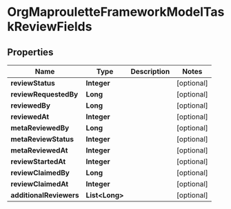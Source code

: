 # OrgMaprouletteFrameworkModelTaskReviewFields

## Properties
Name | Type | Description | Notes
------------ | ------------- | ------------- | -------------
**reviewStatus** | **Integer** |  |  [optional]
**reviewRequestedBy** | **Long** |  |  [optional]
**reviewedBy** | **Long** |  |  [optional]
**reviewedAt** | **Integer** |  |  [optional]
**metaReviewedBy** | **Long** |  |  [optional]
**metaReviewStatus** | **Integer** |  |  [optional]
**metaReviewedAt** | **Integer** |  |  [optional]
**reviewStartedAt** | **Integer** |  |  [optional]
**reviewClaimedBy** | **Long** |  |  [optional]
**reviewClaimedAt** | **Integer** |  |  [optional]
**additionalReviewers** | **List&lt;Long&gt;** |  |  [optional]
